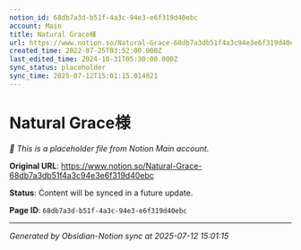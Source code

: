 ```yaml
---
notion_id: 68db7a3d-b51f-4a3c-94e3-e6f319d40ebc
account: Main
title: Natural Grace様
url: https://www.notion.so/Natural-Grace-68db7a3db51f4a3c94e3e6f319d40ebc
created_time: 2022-07-25T03:52:00.000Z
last_edited_time: 2024-10-31T05:30:00.000Z
sync_status: placeholder
sync_time: 2025-07-12T15:01:15.014821
---
```


# Natural Grace様

*🔄 This is a placeholder file from Notion Main account.*

**Original URL**: https://www.notion.so/Natural-Grace-68db7a3db51f4a3c94e3e6f319d40ebc

**Status**: Content will be synced in a future update.

**Page ID**: `68db7a3d-b51f-4a3c-94e3-e6f319d40ebc`

---

*Generated by Obsidian-Notion sync at 2025-07-12 15:01:15*
